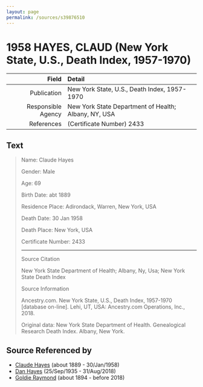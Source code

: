 ```yaml
---
layout: page
permalink: /sources/s39876510
---
```


# 1958 HAYES, CLAUD (New York State, U.S., Death Index, 1957-1970)

Field | Detail
---:|:---
Publication | New York State, U.S., Death Index, 1957-1970
Responsible Agency | New York State Department of Health; Albany, NY, USA
References | (Certificate Number) 2433

## Text

> Name: Claude Hayes
>
> Gender: Male
>
> Age: 69
>
> Birth Date: abt 1889
>
> Residence Place: Adirondack, Warren, New York, USA
>
> Death Date: 30 Jan 1958
>
> Death Place: New York, USA
>
> Certificate Number: 2433
>
> ---
>
> Source Citation
>
> New York State Department of Health; Albany, Ny, Usa; New York State Death Index
>
> Source Information
>
> Ancestry.com. New York State, U.S., Death Index, 1957-1970 [database on-line]. Lehi, UT, USA: Ancestry.com Operations, Inc., 2018.
>
> Original data: New York State Department of Health. Genealogical Research Death Index. Albany, New York.
>

## Source Referenced by

* [Claude Hayes](../people/@99088640@-claude-hayes-b1889-d1958-1-30.md) (about 1889 - 30/Jan/1958)
* [Dan Hayes](../people/@76918782@-dan-hayes-b1935-9-25-d2018-8-31.md) (25/Sep/1935 - 31/Aug/2018)
* [Goldie Raymond](../people/@2876469@-goldie-raymond-b1894-d2018.md) (about 1894 - before 2018)
